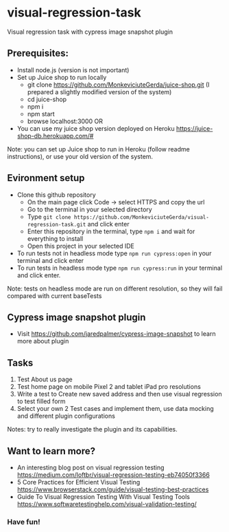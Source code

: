 # visual-regression-task
Visual regression task with cypress image snapshot plugin

## Prerequisites: 
- Install node.js (version is not important)
- Set up Juice shop to run locally
  - git clone https://github.com/MonkeviciuteGerda/juice-shop.git (I prepared a slightly modified version of the system)
  - cd juice-shop
  - npm i
  - npm start
  - browse localhost:3000
OR
- You can use my juice shop version deployed on Heroku https://juice-shop-db.herokuapp.com/#

Note: you can set up Juice shop to run in Heroku (follow readme instructions), or use your old version of the system.

## Evironment setup
- Clone this github repository
  - On the main page click Code -> select HTTPS and copy the url
  - Go to the terminal in your selected directory
  - Type `git clone https://github.com/MonkeviciuteGerda/visual-regression-task.git` and click enter
  - Enter this repository in the terminal, type `npm i` and wait for everything to install
  - Open this project in your selected IDE
- To run tests not in headless mode type `npm run cypress:open` in your terminal and click enter
- To run tests in headless mode type `npm run cypress:run` in your terminal and click enter.

Note: tests on headless mode are run on different resolution, so they will fail compared with current baseTests

## Cypress image snapshot plugin
- Visit https://github.com/jaredpalmer/cypress-image-snapshot to learn more about plugin

## Tasks
1. Test About us page
2. Test home page on mobile Pixel 2 and tablet iPad pro resolutions
3. Write a test to Create new saved address and then use visual regression to test filled form
4. Select your own 2 Test cases and implement them, use data mocking and different plugin configurations

Notes: try to really investigate the plugin and its capabilities.

## Want to learn more?
- An interesting blog post on visual regression testing https://medium.com/loftbr/visual-regression-testing-eb74050f3366
- 5 Core Practices for Efficient Visual Testing https://www.browserstack.com/guide/visual-testing-best-practices
- Guide To Visual Regression Testing With Visual Testing Tools https://www.softwaretestinghelp.com/visual-validation-testing/

### Have fun!
